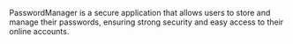 PasswordManager is a secure application that allows users to store and manage their passwords, ensuring strong security and easy access to their online accounts.